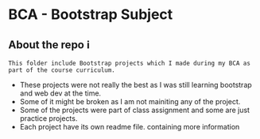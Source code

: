 # BCA - Bootstrap Subject  

## About the repo ℹ
    This folder include Bootstrap projects which I made during my BCA as part of the course curriculum.
- These projects were not really the best as I was still learning bootstrap and web dev at the time.
- Some of it might be broken as I am not mainiting any of the project.
- Some of the projects were part of class assignment and some are just practice projects.
- Each project have its own readme file. containing more information
